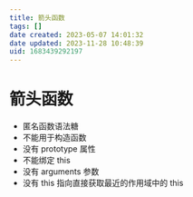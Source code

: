 ```yaml
---
title: 箭头函数
tags: []
date created: 2023-05-07 14:01:32
date updated: 2023-11-28 10:48:39
uid: 1683439292197
---
```


# 箭头函数

- 匿名函数语法糖
- 不能用于构造函数
- 没有 prototype 属性
- 不能绑定 this
- 没有 arguments 参数
- 没有 this 指向直接获取最近的作用域中的 this
